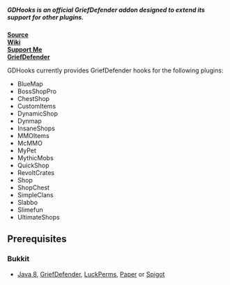 ##### *GDHooks* is an official GriefDefender addon designed to extend its support for other plugins.


[**Source**](https://github.com/bloodmc/GDHooks)  
[**Wiki**](https://github.com/bloodmc/GDHooks/wiki)  
[**Support Me**](https://www.patreon.com/bloodmc)  
[**GriefDefender**](https://www.spigotmc.org/resources/griefdefender.68900/)  

GDHooks currently provides GriefDefender hooks for the following plugins:  

* BlueMap
* BossShopPro
* ChestShop
* CustomItems
* DynamicShop
* Dynmap
* InsaneShops
* MMOItems
* McMMO
* MyPet
* MythicMobs
* QuickShop
* RevoltCrates
* Shop
* ShopChest
* SimpleClans
* Slabbo
* Slimefun
* UltimateShops

## Prerequisites
### Bukkit
* [Java 8], [GriefDefender], [LuckPerms], [Paper] or [Spigot]


[Forge]: http://files.minecraftforge.net
[Java 8]: http://java.oracle.com
[LuckPerms]: https://github.com/lucko/LuckPerms
[Paper]: https://github.com/PaperMC/Paper.git
[GriefDefender]: https://github.com/bloodmc/GriefDefender
[Source]: https://github.com/bloodmc/GDHooks
[Spigot]: https://www.spigotmc.org/wiki/buildtools/